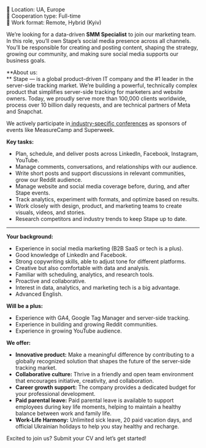 📍 Location: UA, Europe  
💼 Cooperation type: Full-time  
🧭 Work format: Remote, Hybrid (Kyiv)

We’re looking for a data-driven **SMM Specialist** to join our marketing team.
In this role, you’ll own Stape’s social media presence across all channels.
You’ll be responsible for creating and posting content, shaping the strategy,
growing our community, and making sure social media supports our business
goals.  
  

**About us:  
** Stape — is a global product-driven IT company and the #1 leader in the
server-side tracking market. We’re building a powerful, technically complex
product that simplifies server-side tracking for marketers and website owners.
Today, we proudly serve more than 100,000 clients worldwide, process over 10
billion daily requests, and are technical partners of Meta and Snapchat.

We actively participate in[ industry-specific
conferences](https://stape.io/news/category/conferences) as sponsors of events
like MeasureCamp and Superweek.

  
  
**Key tasks:**

  * Plan, schedule, and deliver posts across LinkedIn, Facebook, Instagram, YouTube.
  * Manage comments, conversations, and relationships with our audience.
  * Write short posts and support discussions in relevant communities, grow our Reddit audience.
  * Manage website and social media coverage before, during, and after Stape events.
  * Track analytics, experiment with formats, and optimize based on results.
  * Work closely with design, product, and marketing teams to create visuals, videos, and stories.
  * Research competitors and industry trends to keep Stape up to date.  
  

****

**Your background:**

  * Experience in social media marketing (B2B SaaS or tech is a plus).
  * Good knowledge of LinkedIn and Facebook.
  * Strong copywriting skills, able to adjust tone for different platforms.
  * Creative but also comfortable with data and analysis.
  * Familiar with scheduling, analytics, and research tools.
  * Proactive and collaborative.
  * Interest in data, analytics, and marketing tech is a big advantage.
  * Advanced English.  
  
  

**Will be a plus:**

  * Experience with GA4, Google Tag Manager and server-side tracking.
  * Experience in building and growing Reddit communities.
  * Experience in growing YouTube audience.  
  
  

**We offer:**

  * **Innovative product:** Make a meaningful difference by contributing to a globally recognized solution that shapes the future of the server-side tracking market.
  * **Collaborative culture:** Thrive in a friendly and open team environment that encourages initiative, creativity, and collaboration.
  * **Career growth support:** The company provides a dedicated budget for your professional development.
  * **Paid parental leave:** Paid parental leave is available to support employees during key life moments, helping to maintain a healthy balance between work and family life.
  * **Work-Life Harmony:** Unlimited sick leave, 20 paid vacation days, and official Ukrainian holidays to help you stay healthy and recharge.  
  

Excited to join us? Submit your CV and let’s get started!